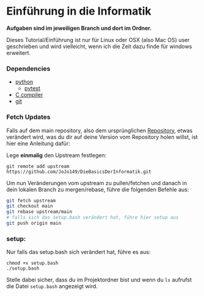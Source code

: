 # Einführung in die Informatik

**Aufgaben sind im jeweiligen Branch und dort im Ordner.**

Dieses Tutorial/Einführung ist nur für Linux oder OSX (also Mac OS) user geschrieben und wird vielleicht, wenn ich die Zeit dazu finde für windows erweitert.

### Dependencies

- [python](https://www.python.org/downloads/)
  - [pytest](https://pypi.org/project/pytest/)
- [C compiler](https://gcc.gnu.org/install/)
- [git](https://git-scm.com/downloads)

### Fetch Updates

Falls auf dem main repository, also dem ursprünglichen [Repository](https://github.com/JoJo149/DieBasicsDerInformatik), etwas verändert wird, was du dir auf deine Version vom Repository holen willst, ist hier eine Anleitung dafür:

Lege **einmalig** den Upstream festlegen:
```
git remote add upstream https://github.com/JoJo149/DieBasicsDerInformatik.git
```
Um nun Veränderungen vom upstream zu pullen/fetchen und danach in dein lokalen Branch zu mergen/rebase, führe die folgenden Befehle aus:
```bash
git fetch upstream
git checkout main
git rebase upstream/main
# falls sich das setup.bash verändert hat, führe hier setup aus
git push origin main
```

### setup:

Nur falls das setup.bash sich verändert hat, führe es aus:
```
chmod +x setup.bash
./setup.bash
```
Stelle dabei sicher, dass du im Projektordner bist und wenn du `ls` aufrufst die Datei `setup.bash` angezeigt wird.

